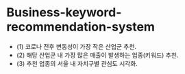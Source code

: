 # Business-keyword-recommendation-system

- (1) 코로나 전후 변동성이 가장 작은 산업군 추천.
- (2) 해당 산업군 내 가장 많은 매출이 발생하는 업종(키워드) 추천.
- (3) 추천 업종의 서울 내 자치구별 관심도 시각화.
